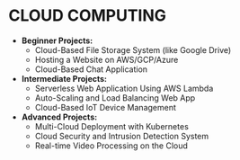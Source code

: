 # CLOUD COMPUTING

- **Beginner Projects:**
    - Cloud-Based File Storage System (like Google Drive)
    - Hosting a Website on AWS/GCP/Azure
    - Cloud-Based Chat Application
- **Intermediate Projects:**
    - Serverless Web Application Using AWS Lambda
    - Auto-Scaling and Load Balancing Web App
    - Cloud-Based IoT Device Management
- **Advanced Projects:**
    - Multi-Cloud Deployment with Kubernetes
    - Cloud Security and Intrusion Detection System
    - Real-time Video Processing on the Cloud